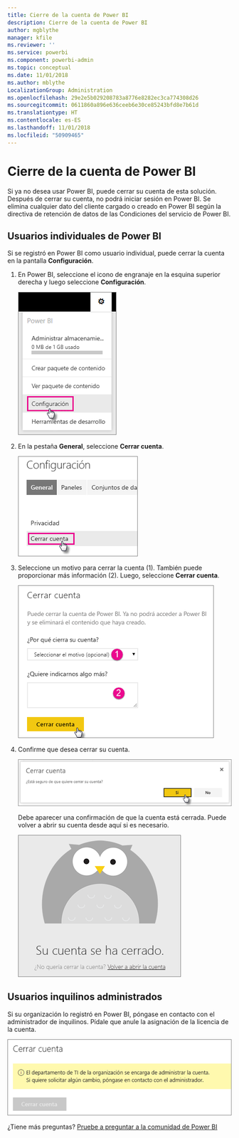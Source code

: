 ```yaml
---
title: Cierre de la cuenta de Power BI
description: Cierre de la cuenta de Power BI
author: mgblythe
manager: kfile
ms.reviewer: ''
ms.service: powerbi
ms.component: powerbi-admin
ms.topic: conceptual
ms.date: 11/01/2018
ms.author: mblythe
LocalizationGroup: Administration
ms.openlocfilehash: 29e2e5b029208783a8776e8282ec3ca774308d26
ms.sourcegitcommit: 0611860a896e636ceeb6e30ce85243bfd8e7b61d
ms.translationtype: HT
ms.contentlocale: es-ES
ms.lasthandoff: 11/01/2018
ms.locfileid: "50909465"
---
```

# <a name="closing-your-power-bi-account"></a>Cierre de la cuenta de Power BI

Si ya no desea usar Power BI, puede cerrar su cuenta de esta solución.  Después de cerrar su cuenta, no podrá iniciar sesión en Power BI. Se elimina cualquier dato del cliente cargado o creado en Power BI según la directiva de retención de datos de las Condiciones del servicio de Power BI.

## <a name="individual-power-bi-users"></a>Usuarios individuales de Power BI

Si se registró en Power BI como usuario individual, puede cerrar la cuenta en la pantalla **Configuración**.

1. En Power BI, seleccione el icono de engranaje en la esquina superior derecha y luego seleccione **Configuración**.

    ![Configuración](media/service-admin-closing-your-account/closeaccount-settings.png)

1. En la pestaña **General**, seleccione **Cerrar cuenta**.

    ![Cerrar cuenta](media/service-admin-closing-your-account/closeaccount-settings2.png)

1. Seleccione un motivo para cerrar la cuenta (1). También puede proporcionar más información (2). Luego, seleccione **Cerrar cuenta**.

    ![Seleccionar una razón](media/service-admin-closing-your-account/closeaccount-settings3.png)

1. Confirme que desea cerrar su cuenta.

    ![Confirmar cierre](media/service-admin-closing-your-account/closeaccount-settings4.png)

    Debe aparecer una confirmación de que la cuenta está cerrada. Puede volver a abrir su cuenta desde aquí si es necesario.

    ![Confirmación de la cuenta](media/service-admin-closing-your-account/closeaccount-settings5.png)

## <a name="managed-tenant-users"></a>Usuarios inquilinos administrados

Si su organización lo registró en Power BI, póngase en contacto con el administrador de inquilinos. Pídale que anule la asignación de la licencia de la cuenta.

![Cuenta cerrada administrada](media/service-admin-closing-your-account/closeaccountmanaged.png)

¿Tiene más preguntas? [Pruebe a preguntar a la comunidad de Power BI](http://community.powerbi.com/)